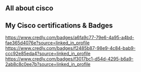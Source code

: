 ## All about cisco

## My Cisco certifications & Badges

https://www.credly.com/badges/a6fa9c77-79e6-4a95-a4bd-fae365d4076e?source=linked_in_profile
https://www.credly.com/badges/f2485b87-98e9-4c84-bab9-ccc92e85eda4?source=linked_in_profile
https://www.credly.com/badges/f3017bc1-d54d-4295-b6a9-2ab8c8c0ee7b?source=linked_in_profile

